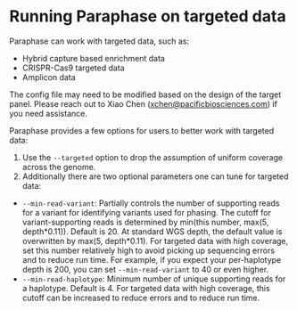 # Running Paraphase on targeted data

Paraphase can work with targeted data, such as:
- Hybrid capture based enrichment data
- CRISPR-Cas9 targeted data
- Amplicon data

The config file may need to be modified based on the design of the target panel. Please reach out to Xiao Chen (xchen@pacificbiosciences.com) if you need assistance.

Paraphase provides a few options for users to better work with targeted data: 
1) Use the `--targeted` option to drop the assumption of uniform coverage across the genome.
2) Additionally there are two optional parameters one can tune for targeted data:
- `--min-read-variant`: Partially controls the number of supporting reads for a variant for identifying variants used for phasing. The cutoff for variant-supporting reads is determined by min(this number, max(5, depth\*0.11)). Default is 20. At standard WGS depth, the default value is overwritten by max(5, depth*0.11). For targeted data with high coverage, set this number relatively high to avoid picking up sequencing errors and to reduce run time. For example, if you expect your per-haplotype depth is 200, you can set `--min-read-variant` to 40 or even higher.
- `--min-read-haplotype`: Minimum number of unique supporting reads for a haplotype. Default is 4. For targeted data with high coverage, this cutoff can be increased to reduce errors and to reduce run time.
